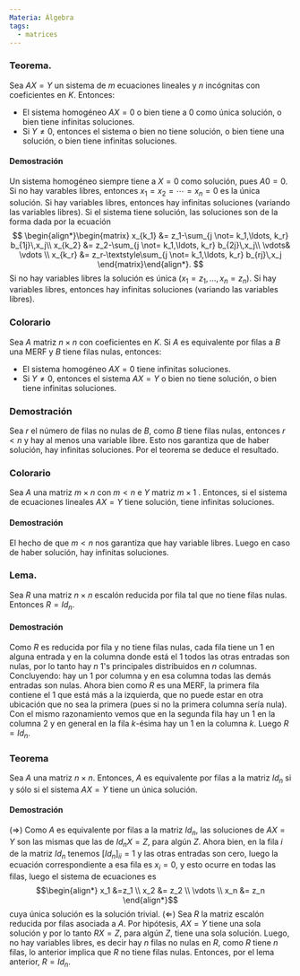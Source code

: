 ```yaml
---
Materia: Álgebra
tags:
  - matrices
---
```

### Teorema. 
Sea $AX=Y$ un sistema de $m$ ecuaciones lineales y $n$ incógnitas con coeficientes en $K$. Entonces:
- El sistema homogéneo $AX=0$ o bien tiene a $0$ como única solución,  o bien tiene infinitas soluciones. 
- Si $Y \ne 0$,  entonces el sistema  o bien no tiene solución, o bien tiene una solución, o bien tiene infinitas soluciones. 

#### Demostración
Un  sistema homogéneo siempre tiene a $X=0$ como solución, pues $A0 =0$. Si  no hay varables libres, entonces $x_1=x_2= \cdots =x_n =0$ es la única solución. Si hay variables libres,  entonces hay infinitas soluciones (variando las variables libres). Si el  sistema tiene solución, las soluciones son de la forma dada por la ecuación 
$$
\begin{align*}\begin{matrix} x_{k_1} &= z_1-\sum_{j \not= k_1,\ldots, k_r} b_{1j}\,x_j\\ x_{k_2} &= z_2-\sum_{j \not= k_1,\ldots, k_r} b_{2j}\,x_j\\ \vdots& \vdots \\
x_{k_r}  &= z_r-\textstyle\sum_{j \not= k_1,\ldots, k_r} b_{rj}\,x_j \end{matrix}\end{align*}.
	$$
Si  no hay variables libres la solución es única ($x_1=z_1,\ldots,x_n =z_n$). Si hay variables libres,  entonces hay infinitas soluciones (variando las variables libres).     

### Colorario
Sea $A$ matriz $n \times n$ con coeficientes en $K$. Si $A$ es equivalente por filas a  $B$ una  MERF y $B$ tiene filas nulas, entonces:
- El sistema homogéneo $AX=0$ tiene  infinitas soluciones.
- Si $Y \ne 0$,  entonces el sistema  $AX =Y$ o bien no tiene solución, o bien tiene infinitas soluciones.

### Demostración
Sea $r$  el número de filas no nulas de $B$, como $B$ tiene filas nulas,  entonces $r<n$ y  hay al menos una variable libre. Esto nos garantiza que de haber solución, hay infinitas soluciones. Por el teorema se deduce el resultado.

### Colorario
Sea $A$ una matriz $m \times n$ con  $m < n$ e $Y$ matriz $m \times 1$ . Entonces, si el sistema de ecuaciones lineales $AX=Y$ tiene solución, tiene infinitas soluciones.

#### Demostración
El hecho de que $m < n$  nos garantiza que hay variable libres. Luego en caso de haber solución, hay infinitas soluciones. 


### Lema.
Sea $R$ una matriz $n \times n$ escalón reducida por fila tal que no tiene filas nulas. Entonces     $R=Id_n$. 

#### Demostración
Como  $R$ es reducida por fila y no tiene filas nulas, cada fila tiene  un $1$ en alguna entrada y en la columna donde está el $1$ todos las otras entradas son nulas, por  lo tanto hay $n$ $1$'s principales distribuidos en $n$ columnas. Concluyendo: hay un $1$ por columna y en esa columna todas las demás entradas son nulas. Ahora bien como $R$ es una MERF, la primera fila contiene el $1$ que está más a la izquierda, que no puede estar en otra ubicación que no sea la primera (pues si no la primera columna sería nula). Con el mismo razonamiento vemos que en la segunda fila hay un $1$ en la columna $2$ y en general en la fila $k$-ésima hay un 1 en la columna $k$. Luego $R=Id_n$.

### Teorema
Sea $A$ una matriz $n \times n$. Entonces, $A$ es equivalente por filas a la matriz $Id_n$  si y sólo si el sistema $AX = Y$ tiene un única solución. 

#### Demostración
($\Rightarrow$) Como $A$ es equivalente por filas a la matriz $Id_n$, las soluciones de $AX =Y$ son las mismas que las de $Id_nX=Z$, para algún $Z$. Ahora bien,  en la fila $i$ de la matriz $Id_n$ tenemos $[Id_n]_{ii} =1$ y las otras entradas son cero, luego la ecuación correspondiente a esa fila es $x _i =0$, y esto ocurre en todas las filas, luego el sistema de ecuaciones es $$\begin{align*} x_1 &=z_1 \\ x_2 &= z_2 \\ \vdots \\ x_n &= z_n \end{align*}$$ cuya única solución es la solución trivial.
($\Leftarrow$) Sea $R$ la matriz escalón reducida por filas asociada a $A$. Por hipótesis, $AX=Y$ tiene una sola solución y  por lo tanto $RX=Z$, para algún $Z$, tiene una sola solución. Luego, no hay variables libres, es decir hay $n$ filas no nulas en $R$, como $R$ tiene $n$ filas, lo anterior implica que $R$ no tiene filas nulas. Entonces, por el lema anterior, $R=Id_n$.